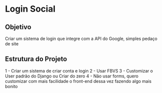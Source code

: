 
# Login Social

## Objetivo
Criar um sistema de login que integre com a API do Google, simples pedaço de site

## Estrutura do Projeto

1 - Criar um sistema de criar conta e login
2 - Usar FBVS
3 - Customizar o User padrão do Django ou Criar do zero
4 - Não usar forms, quero customizar com mais facilidade o front-end dessa vez fazendo algo mais bonito
